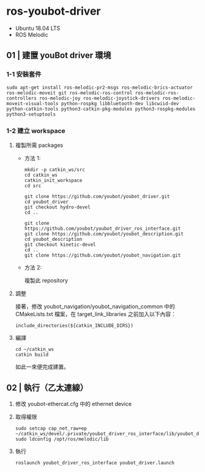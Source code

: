 # ros-youbot-driver

+ Ubuntu 18.04 LTS
+ ROS Melodic

## 01 | 建置 youBot driver 環境

### 1-1 安裝套件

   ```
   sudo apt-get install ros-melodic-pr2-msgs ros-melodic-brics-actuator ros-melodic-moveit git ros-melodic-ros-control ros-melodic-ros-controllers ros-melodic-joy ros-melodic-joystick-drivers ros-melodic-moveit-visual-tools python-rospkg libbluetooth-dev libcwiid-dev python-catkin-tools python3-catkin-pkg-modules python3-rospkg-modules python3-setuptools
   ```

### 1-2 建立 workspace

1. 複製所需 packages

   + 方法 1:

      ```
      mkdir -p catkin_ws/src
      cd catkin_ws
      catkin_init_workspace
      cd src

      git clone https://github.com/youbot/youbot_driver.git
      cd youbot_driver
      git checkout hydro-devel
      cd ..

      git clone https://github.com/youbot/youbot_driver_ros_interface.git
      git clone https://github.com/youbot/youbot_description.git
      cd youbot_description
      git checkout kinetic-devel
      cd ..
      git clone https://github.com/youbot/youbot_navigation.git
      ```

   + 方法 2:
   
      複製此 repository

2. 調整

   接著，修改 youbot_navigation/youbot_navigation_common 中的 CMakeLists.txt 檔案，在 target_link_libraries 之前加入以下內容：

   ```
   include_directories(${catkin_INCLUDE_DIRS})
   ```

3. 編譯

   ```
   cd ~/catkin_ws
   catkin build
   ```

   如此一來便完成建置。

## 02 | 執行（乙太連線）

1. 修改 youbot-ethercat.cfg 中的 ethernet device
2. 取得權限

   ```
   sudo setcap cap_net_raw+ep ~/catkin_ws/devel/.private/youbot_driver_ros_interface/lib/youbot_driver_ros_interface/youbot_driver_ros_interface
   sudo ldconfig /opt/ros/melodic/lib
   ```
3. 執行

   ```
   roslaunch youbot_driver_ros_interface youbot_driver.launch
   ```
